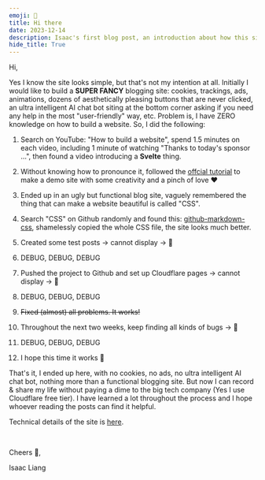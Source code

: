 ```yaml
---
emoji: 👋
title: Hi there
date: 2023-12-14
description: Isaac's first blog post, an introduction about how this site is created.
hide_title: True
---
```


Hi,

Yes I know the site looks simple, but that's not my intention at all. Initially I would like to build a **SUPER FANCY** blogging site: cookies, trackings, ads, animations, dozens of aesthetically pleasing buttons that are never clicked, an ultra intelligent AI chat bot siting at the bottom corner asking if you need any help in the most "user-friendly" way, etc. Problem is, I have ZERO knowledge on how to build a website. So, I did the following:

1. Search on YouTube: "How to build a website", spend 1.5 minutes on each video, including 1 minute of watching "Thanks to today's sponsor ...", then found a video introducing a **Svelte** thing.

1. Without knowing how to pronounce it, followed the [offcial tutorial](https://kit.svelte.dev/docs/introduction) to make a demo site with some creativity and a pinch of love ❤️

1. Ended up in an ugly but functional blog site, vaguely remembered the thing that can make a website beautiful is called "CSS".

1. Search "CSS" on Github randomly and found this: [github-markdown-css](https://github.com/sindresorhus/github-markdown-css), shamelessly copied the whole CSS file, the site looks much better.

1. Created some test posts -> cannot display -> 😤

1. DEBUG, DEBUG, DEBUG

1. Pushed the project to Github and set up Cloudflare pages -> cannot display -> 😤

1. DEBUG, DEBUG, DEBUG

1. <s>Fixed (almost) all problems. It works!</s>

1. Throughout the next two weeks, keep finding all kinds of bugs -> 😤

1. DEBUG, DEBUG, DEBUG

1. I hope this time it works 🙏

That's it, I ended up here, with no cookies, no ads, no ultra intelligent AI chat bot, nothing more than a functional blogging site. But now I can record & share my life without paying a dime to the big tech company (Yes I use Cloudflare free tier). I have learned a lot throughout the process and I hope whoever reading the posts can find it helpful.

Technical details of the site is [here](/blog/about-2).

&nbsp;&nbsp;

Cheers 🥂,

Isaac Liang
